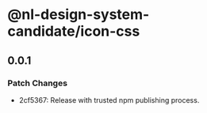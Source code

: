 # @nl-design-system-candidate/icon-css

## 0.0.1

### Patch Changes

- 2cf5367: Release with trusted npm publishing process.
